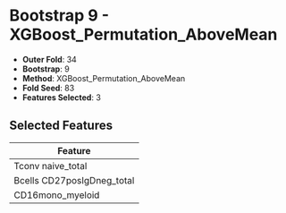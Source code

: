 # Bootstrap 9 - XGBoost_Permutation_AboveMean

- **Outer Fold**: 34
- **Bootstrap**: 9
- **Method**: XGBoost_Permutation_AboveMean
- **Fold Seed**: 83
- **Features Selected**: 3

## Selected Features

| Feature |
|---------|
| Tconv naive_total |
| Bcells CD27posIgDneg_total |
| CD16mono_myeloid |
